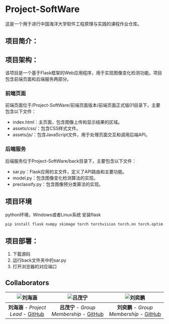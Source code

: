 # Project-SoftWare
这是一个用于进行中国海洋大学软件工程原理与实践的课程作业仓库。

## 项目简介：

## 项目架构：
该项目是一个基于Flask框架的Web应用程序，用于实现图像变化检测功能。项目包含前端页面和后端服务两部分。

### 前端页面
前端页面位于/Project-SoftWare/前端页面版本/前端页面正式版01目录下，主要包含以下文件：

- index.html：主页面，包含图像上传和显示结果的区域。
- assets/css/：包含CSS样式文件。
- assets/js/：包含JavaScript文件，用于处理页面交互和调用后端API。
### 后端服务
后端服务位于Project-SoftWare/back目录下，主要包含以下文件：

- sar.py：Flask应用的主文件，定义了API路由和主要功能。
- model.py：包含图像变化检测算法的实现。
- preclassify.py：包含图像预分类算法的实现。

## 项目环境
python环境，Windows或者Linux系统
安装flask
~~~bash
pip install flask numpy skimage torch torchvision torch.nn torch.optim torch.nn.functional cv2 os matplotlib sklearn
~~~
## 项目部署：
1. 下载源码
2. 运行back文件夹中的sar.py
3. 打开浏览器的对应端口
## Collaborators

| ![刘海涵](https://github.com/SeaSealji.png?size=1000) | ![吕茂宁](https://github.com/tianshuking.png?size=10) | ![刘奕鹏](https://github.com/moon0rsun.png?size=1000) |
| :---: | :---: | :---: |
| **刘海涵** - *Project Lead* - [GitHub](https://github.com/SeaSealji) | **吕茂宁** - *Group Membership* - [GitHub](https://github.com/tianshuking) | **刘奕鹏** - *Group Membership* - [GitHub](https://github.com/moon0rsun) |
